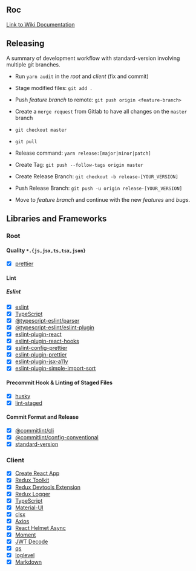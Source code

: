 ## Roc
[Link to Wiki Documentation](https://gitlab.robotise.eu/robotise/roc/frontend/roc/-/wikis/home)


## Releasing
A summary of development workflow with standard-version involving multiple git branches.

* Run `yarn audit` in the _root_ and _client_ (fix and commit)
  
* Stage modified files: `git add .`

* Push _feature branch_ to remote: `git push origin <feature-branch>`

* Create a `merge request` from Gitlab to have all changes on the `master` branch

* `git checkout master`

* `git pull`

* Release command: `yarn release:[major|minor|patch]`

* Create Tag: `git push --follow-tags origin master`

* Create Release Branch: `git checkout -b release-[YOUR_VERSION]`

* Push Release Branch: `git push -u origin release-[YOUR_VERSION]`

* Move to _feature branch_ and continue with the new _features_ and _bugs_.


## Libraries and Frameworks

### Root
#### Quality `*.{js,jsx,ts,tsx,json}`
- [X] [prettier](https://prettier.io/)

#### Lint
##### Eslint
- [X] [eslint](https://github.com/eslint/eslint)
- [X] [TypeScript](https://www.typescriptlang.org/)
- [X] [@typescript-eslint/parser](https://github.com/eslint/typescript-eslint-parser)
- [X] [@typescript-eslint/eslint-plugin](https://github.com/typescript-eslint/typescript-eslint)
- [X] [eslint-plugin-react](https://github.com/yannickcr/eslint-plugin-react)
- [X] [eslint-plugin-react-hooks](https://github.com/facebook/react/tree/master/packages/eslint-plugin-react-hooks)
- [X] [eslint-config-prettier](https://github.com/prettier/eslint-config-prettier)
- [X] [eslint-plugin-prettier](https://github.com/prettier/eslint-plugin-prettier)
- [X] [eslint-plugin-jsx-a11y](https://github.com/jsx-eslint/eslint-plugin-jsx-a11y)
- [X] [eslint-plugin-simple-import-sort](https://github.com/lydell/eslint-plugin-simple-import-sort)

#### Precommit Hook & Linting of Staged Files
- [X] [husky](https://github.com/typicode/husky)
- [X] [lint-staged](https://github.com/okonet/lint-staged)

#### Commit Format and Release
- [X] [@commitlint/cli](https://github.com/conventional-changelog/commitlint)
- [X] [@commitlint/config-conventional](https://github.com/conventional-changelog/commitlint)
- [X] [standard-version](https://github.com/facebook/create-react-app)

### Client 
- [X] [Create React App](https://github.com/conventional-changelog/standard-version)
- [X] [Redux Toolkit](https://redux-toolkit.js.org/)
- [X] [Redux Devtools Extension](https://github.com/zalmoxisus/redux-devtools-extension)
- [X] [Redux Logger](https://github.com/zalmoxisus/redux-devtools-extension)
- [X] [TypeScript](https://www.typescriptlang.org/)
- [X] [Material-UI](https://material-ui.com/)
- [X] [clsx](https://github.com/lukeed/clsx/)
- [X] [Axios](https://github.com/axios/axios/)
- [X] [React Helmet Async](https://github.com/staylor/react-helmet-async)
- [X] [Moment](https://momentjs.com/)
- [X] [JWT Decode](https://jwt.io/)
- [X] [qs](https://github.com/ljharb/qs/)
- [X] [loglevel](https://github.com/pimterry/loglevel/)
- [X] [Markdown](https://github.com/remarkjs/react-markdown/)
